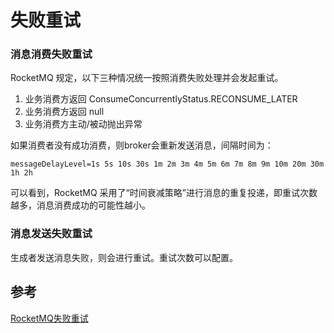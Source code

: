# 失败重试



### 消息消费失败重试

RocketMQ 规定，以下三种情况统一按照消费失败处理并会发起重试。

1. 业务消费方返回 ConsumeConcurrentlyStatus.RECONSUME_LATER
2. 业务消费方返回 null
3. 业务消费方主动/被动抛出异常

如果消费者没有成功消费，则broker会重新发送消息，间隔时间为：

```
messageDelayLevel=1s 5s 10s 30s 1m 2m 3m 4m 5m 6m 7m 8m 9m 10m 20m 30m 1h 2h
```

可以看到，RocketMQ 采用了“时间衰减策略”进行消息的重复投递，即重试次数越多，消息消费成功的可能性越小。



### 消息发送失败重试

生成者发送消息失败，则会进行重试。重试次数可以配置。









## 参考

[RocketMQ失败重试](http://ju.outofmemory.cn/entry/343946)